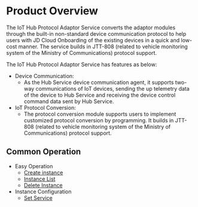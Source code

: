 # Product Overview


The IoT Hub Protocol Adaptor Service converts the adaptor modules through the built-in non-standard device communication protocol to help users with JD Cloud Onboarding of the existing devices in a quick and low-cost manner. The service builds in JTT-808 (related to vehicle monitoring system of the Ministry of Communications) protocol support.

The IoT Hub Protocol Adaptor Service has features as below:

* Device Communication:
	* As the Hub Service device communication agent, it supports two-way communications of IoT devices, sending the up telemetry data of the device to Hub Service and receiving the device control command data sent by Hub Service.
* IoT Protocol Conversion:
	* The protocol conversion module supports users to implement customized protocol conversion by programming. It builds in JTT-808 (related to vehicle monitoring system of the Ministry of Communications) protocol support.


## Common Operation

- Easy Operation
	- [Create instance](../Getting-Started/Create-Instance.md)
	- [Instance List](../Getting-Started/List-Instance.md)
	- [Delete Instance](../Getting-Started/Delete-Instance.md)
- Instance Configuration
	- [Set Service](../Operation-Guide/Instance-Configuration/Instance-Configuration.md)

